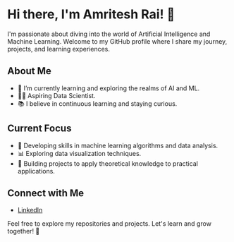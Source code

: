 # Hi there, I'm Amritesh Rai! 👋

I'm passionate about diving into the world of Artificial Intelligence and Machine Learning. Welcome to my GitHub profile where I share my journey, projects, and learning experiences.

## About Me

- 🌱 I’m currently learning and exploring the realms of AI and ML.
- 👨‍💻 Aspiring Data Scientist.
- 📚 I believe in continuous learning and staying curious.

## Current Focus

- 🤖 Developing skills in machine learning algorithms and data analysis.
- 📊 Exploring data visualization techniques.
- 🧠 Building projects to apply theoretical knowledge to practical applications.

## Connect with Me

- [LinkedIn](https://www.linkedin.com/in/amritesh-rai-630836260/)

Feel free to explore my repositories and projects. Let's learn and grow together! 🚀
